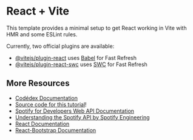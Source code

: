 # React + Vite

This template provides a minimal setup to get React working in Vite with HMR and some ESLint rules.

Currently, two official plugins are available:

- [@vitejs/plugin-react](https://github.com/vitejs/vite-plugin-react/blob/main/packages/plugin-react/README.md) uses [Babel](https://babeljs.io/) for Fast Refresh
- [@vitejs/plugin-react-swc](https://github.com/vitejs/vite-plugin-react-swc) uses [SWC](https://swc.rs/) for Fast Refresh

## More Resources
- [Codédex Documentation](https://www.codedex.io/projects/build-an-album-finder-with-spotify-api)
- [Source code for this tutorial](https://github.com/exrlla/codedex-api-template/blob/version-final/src/App.jsx)!
- [Spotify for Developers Web API Documentation](https://developer.spotify.com/documentation/web-api)
- [Understanding the Spotify API by Spotify Engineering](https://engineering.atspotify.com/2015/03/understanding-spotify-web-api/)
- [React Documentation](https://react.dev/)
- [React-Bootstrap Documentation](https://react-bootstrap.netlify.app/)
